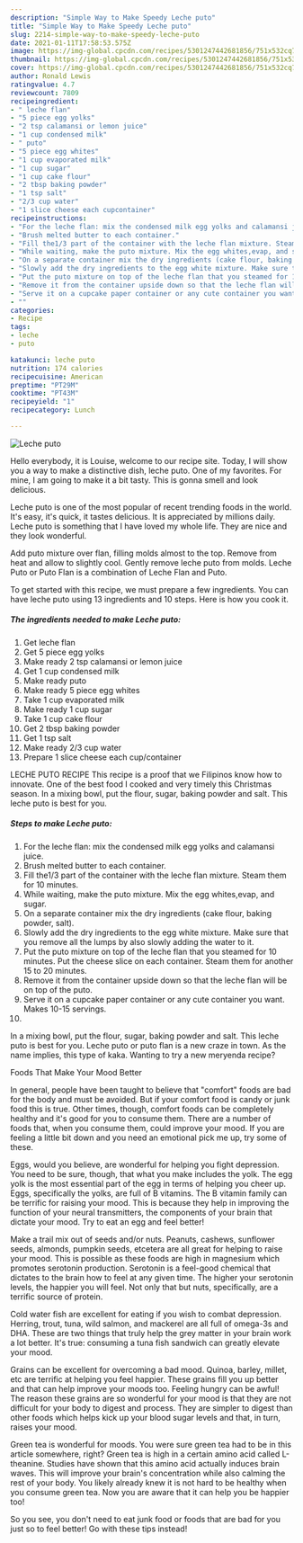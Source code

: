 ```yaml
---
description: "Simple Way to Make Speedy Leche puto"
title: "Simple Way to Make Speedy Leche puto"
slug: 2214-simple-way-to-make-speedy-leche-puto
date: 2021-01-11T17:58:53.575Z
image: https://img-global.cpcdn.com/recipes/5301247442681856/751x532cq70/leche-puto-recipe-main-photo.jpg
thumbnail: https://img-global.cpcdn.com/recipes/5301247442681856/751x532cq70/leche-puto-recipe-main-photo.jpg
cover: https://img-global.cpcdn.com/recipes/5301247442681856/751x532cq70/leche-puto-recipe-main-photo.jpg
author: Ronald Lewis
ratingvalue: 4.7
reviewcount: 7809
recipeingredient:
- " leche flan"
- "5 piece egg yolks"
- "2 tsp calamansi or lemon juice"
- "1 cup condensed milk"
- " puto"
- "5 piece egg whites"
- "1 cup evaporated milk"
- "1 cup sugar"
- "1 cup cake flour"
- "2 tbsp baking powder"
- "1 tsp salt"
- "2/3 cup water"
- "1 slice cheese each cupcontainer"
recipeinstructions:
- "For the leche flan: mix the condensed milk egg yolks and calamansi juice."
- "Brush melted butter to each container."
- "Fill the1/3 part of the container with the leche flan mixture. Steam them for 10 minutes."
- "While waiting, make the puto mixture. Mix the egg whites,evap, and sugar."
- "On a separate container mix the dry ingredients (cake flour, baking powder, salt)."
- "Slowly add the dry ingredients to the egg white mixture. Make sure that you remove all the lumps by also slowly adding the water to it."
- "Put the puto mixture on top of the leche flan that you steamed for 10 minutes. Put the cheese slice on each container.  Steam them for another 15 to 20 minutes."
- "Remove it from the container upside down so that the leche flan will be on top of the puto."
- "Serve it on a cupcake paper container or any cute container you want. Makes 10-15 servings."
- ""
categories:
- Recipe
tags:
- leche
- puto

katakunci: leche puto 
nutrition: 174 calories
recipecuisine: American
preptime: "PT29M"
cooktime: "PT43M"
recipeyield: "1"
recipecategory: Lunch

---
```



![Leche puto](https://img-global.cpcdn.com/recipes/5301247442681856/751x532cq70/leche-puto-recipe-main-photo.jpg)

Hello everybody, it is Louise, welcome to our recipe site. Today, I will show you a way to make a distinctive dish, leche puto. One of my favorites. For mine, I am going to make it a bit tasty. This is gonna smell and look delicious.

Leche puto is one of the most popular of recent trending foods in the world. It's easy, it's quick, it tastes delicious. It is appreciated by millions daily. Leche puto is something that I have loved my whole life. They are nice and they look wonderful.

Add puto mixture over flan, filling molds almost to the top. Remove from heat and allow to slightly cool. Gently remove leche puto from molds. Leche Puto or Puto Flan is a combination of Leche Flan and Puto.


To get started with this recipe, we must prepare a few ingredients. You can have leche puto using 13 ingredients and 10 steps. Here is how you cook it.

<!--inarticleads1-->

##### The ingredients needed to make Leche puto:

1. Get  leche flan
1. Get 5 piece egg yolks
1. Make ready 2 tsp calamansi or lemon juice
1. Get 1 cup condensed milk
1. Make ready  puto
1. Make ready 5 piece egg whites
1. Take 1 cup evaporated milk
1. Make ready 1 cup sugar
1. Take 1 cup cake flour
1. Get 2 tbsp baking powder
1. Get 1 tsp salt
1. Make ready 2/3 cup water
1. Prepare 1 slice cheese each cup/container


LECHE PUTO RECIPE This recipe is a proof that we Filipinos know how to innovate. One of the best food I cooked and very timely this Christmas season. In a mixing bowl, put the flour, sugar, baking powder and salt. This leche puto is best for you. 

<!--inarticleads2-->

##### Steps to make Leche puto:

1. For the leche flan: mix the condensed milk egg yolks and calamansi juice.
1. Brush melted butter to each container.
1. Fill the1/3 part of the container with the leche flan mixture. Steam them for 10 minutes.
1. While waiting, make the puto mixture. Mix the egg whites,evap, and sugar.
1. On a separate container mix the dry ingredients (cake flour, baking powder, salt).
1. Slowly add the dry ingredients to the egg white mixture. Make sure that you remove all the lumps by also slowly adding the water to it.
1. Put the puto mixture on top of the leche flan that you steamed for 10 minutes. Put the cheese slice on each container.  Steam them for another 15 to 20 minutes.
1. Remove it from the container upside down so that the leche flan will be on top of the puto.
1. Serve it on a cupcake paper container or any cute container you want. Makes 10-15 servings.
1. 


In a mixing bowl, put the flour, sugar, baking powder and salt. This leche puto is best for you. Leche puto or puto flan is a new craze in town. As the name implies, this type of kaka. Wanting to try a new meryenda recipe? 

Foods That Make Your Mood Better


In general, people have been taught to believe that "comfort" foods are bad for the body and must be avoided. But if your comfort food is candy or junk food this is true. Other times, though, comfort foods can be completely healthy and it's good for you to consume them. There are a number of foods that, when you consume them, could improve your mood. If you are feeling a little bit down and you need an emotional pick me up, try some of these.

Eggs, would you believe, are wonderful for helping you fight depression. You need to be sure, though, that what you make includes the yolk. The egg yolk is the most essential part of the egg in terms of helping you cheer up. Eggs, specifically the yolks, are full of B vitamins. The B vitamin family can be terrific for raising your mood. This is because they help in improving the function of your neural transmitters, the components of your brain that dictate your mood. Try to eat an egg and feel better!

Make a trail mix out of seeds and/or nuts. Peanuts, cashews, sunflower seeds, almonds, pumpkin seeds, etcetera are all great for helping to raise your mood. This is possible as these foods are high in magnesium which promotes serotonin production. Serotonin is a feel-good chemical that dictates to the brain how to feel at any given time. The higher your serotonin levels, the happier you will feel. Not only that but nuts, specifically, are a terrific source of protein.

Cold water fish are excellent for eating if you wish to combat depression. Herring, trout, tuna, wild salmon, and mackerel are all full of omega-3s and DHA. These are two things that truly help the grey matter in your brain work a lot better. It's true: consuming a tuna fish sandwich can greatly elevate your mood. 

Grains can be excellent for overcoming a bad mood. Quinoa, barley, millet, etc are terrific at helping you feel happier. These grains fill you up better and that can help improve your moods too. Feeling hungry can be awful! The reason these grains are so wonderful for your mood is that they are not difficult for your body to digest and process. They are simpler to digest than other foods which helps kick up your blood sugar levels and that, in turn, raises your mood.

Green tea is wonderful for moods. You were sure green tea had to be in this article somewhere, right? Green tea is high in a certain amino acid called L-theanine. Studies have shown that this amino acid actually induces brain waves. This will improve your brain's concentration while also calming the rest of your body. You likely already knew it is not hard to be healthy when you consume green tea. Now you are aware that it can help you be happier too!

So you see, you don't need to eat junk food or foods that are bad for you just so to feel better! Go  with  these tips  instead!

